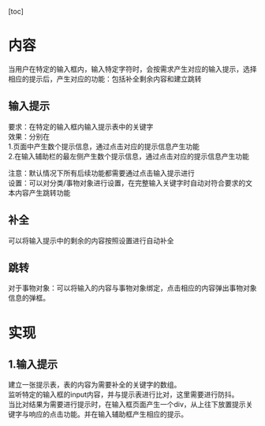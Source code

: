 [toc]

# 内容

当用户在特定的输入框内，输入特定字符时，会按需求产生对应的输入提示，选择相应的提示后，产生对应的功能：包括补全剩余内容和建立跳转

## 输入提示

要求：在特定的输入框内输入提示表中的关键字  
效果：分别在  
	1.页面中产生数个提示信息，通过点击对应的提示信息产生功能  
	2.在输入辅助栏的最左侧产生数个提示信息，通过点击对应的提示信息产生功能

注意：默认情况下所有后续功能都需要通过点击输入提示进行  
设置：可以对分类/事物对象进行设置，在完整输入关键字时自动对符合要求的文本内容产生跳转功能

## 补全

可以将输入提示中的剩余的内容按照设置进行自动补全

## 跳转

对于事物对象：可以将输入的内容与事物对象绑定，点击相应的内容弹出事物对象信息的弹框。

# 实现

## 1.输入提示

建立一张提示表，表的内容为需要补全的关键字的数组。  
监听特定的输入框的input内容，并与提示表进行比对，这里需要进行防抖。  
当比对结果为需要进行提示时，在输入框页面产生一个div，从上往下放置提示关键字与响应的点击功能。并在输入辅助框产生相应的提示。